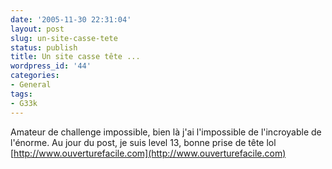 ```yaml
---
date: '2005-11-30 22:31:04'
layout: post
slug: un-site-casse-tete
status: publish
title: Un site casse tête ...
wordpress_id: '44'
categories:
- General
tags:
- G33k
---
```


Amateur de challenge impossible, bien là j'ai l'impossible de l'incroyable de l'énorme. Au jour du post, je suis level 13, bonne prise de tête lol [http://www.ouverturefacile.com](http://www.ouverturefacile.com)
